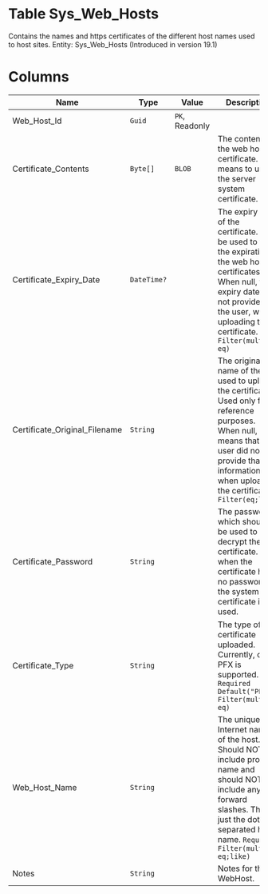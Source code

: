 # Table Sys_Web_Hosts

Contains the names and https certificates of the different host names used to host sites. Entity: Sys_Web_Hosts (Introduced in version 19.1)

# Columns

| Name | Type | Value | Description |
| - | - | - | --- |
|Web_Host_Id|`Guid`|`PK`, Readonly||
|Certificate_Contents|`Byte[]`|`BLOB`|The contents of the web host certificate. null means to use the server system certificate. |
|Certificate_Expiry_Date|`DateTime?`||The expiry date of the certificate. Can be used to track the expiration of the web host certificates. When null, the expiry date was not provided by the user, when uploading the certificate. `Filter(multi eq)` |
|Certificate_Original_Filename|`String`||The original name of the file, used to upload the certificate. Used only for reference purposes. When null, means that the user did not provide that information when uploading the certificate. `Filter(eq;like)` |
|Certificate_Password|`String`||The password, which should be used to decrypt the certificate. null when the certificate has no password or the system certificate is used. |
|Certificate_Type|`String`||The type of certificate uploaded. Currently, only PFX is supported. `Required` `Default("PFX")` `Filter(multi eq)` |
|Web_Host_Name|`String`||The unique Internet name of the host. Should NOT include protocol name and should NOT include any forward slashes. This is just the dot-separated host name. `Required` `Filter(multi eq;like)` |
|Notes|`String`||Notes for this WebHost. |

